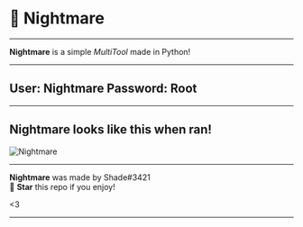 
# 👻 Nightmare

---

**Nightmare** is a simple *MultiTool* made in Python!

---

<h2>
User: Nightmare
Password: Root
</h2>

---

<h2>Nightmare looks like this when ran!</h2>

![Nightmare](https://user-images.githubusercontent.com/68307468/166126136-c46ef97a-644a-4016-814a-3431bbb7adb6.png)

---

**Nightmare** was made by Shade#3421 <br/>
🌟 **Star** this repo if you enjoy!

<3

---
